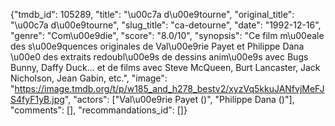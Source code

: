 {"tmdb_id": 105289, "title": "\u00c7a d\u00e9tourne", "original_title": "\u00c7a d\u00e9tourne", "slug_title": "ca-detourne", "date": "1992-12-16", "genre": "Com\u00e9die", "score": "8.0/10", "synopsis": "Ce film m\u00eale des s\u00e9quences originales de Val\u00e9rie Payet et Philippe Dana \u00e0 des extraits redoubl\u00e9s de dessins anim\u00e9s avec Bugs Bunny, Daffy Duck... et de films avec Steve McQueen, Burt Lancaster, Jack Nicholson, Jean Gabin, etc.", "image": "https://image.tmdb.org/t/p/w185_and_h278_bestv2/xyzVq5kkuJANfvjMeFJS4fyF1yB.jpg", "actors": ["Val\u00e9rie Payet ()", "Philippe Dana ()"], "comments": [], "recommandations_id": []}